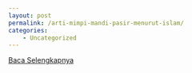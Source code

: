 ```yaml
---
layout: post
permalink: /arti-mimpi-mandi-pasir-menurut-islam/
categories:
    - Uncategorized
---
```


[Baca Selengkapnya](/09)